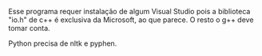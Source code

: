 Esse programa requer instalação de algum Visual Studio pois a biblioteca "io.h" de c++ é exclusiva da Microsoft, ao que parece. 
O resto o g++ deve tomar conta.

Python precisa de nltk e pyphen.
